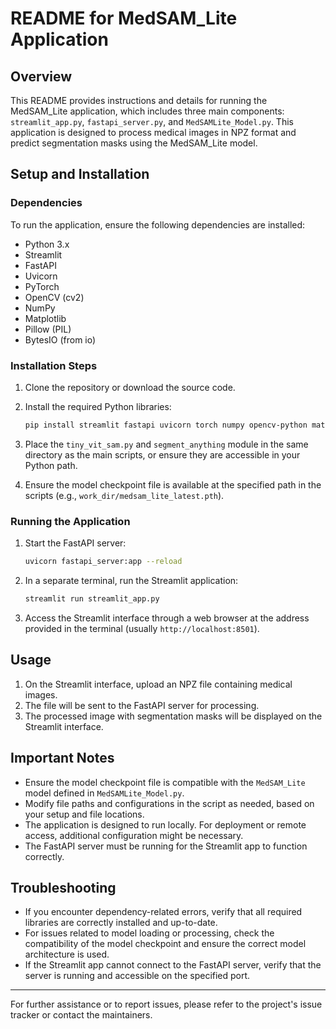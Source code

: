 # README for MedSAM_Lite Application

## Overview

This README provides instructions and details for running the MedSAM_Lite application, which includes three main components: `streamlit_app.py`, `fastapi_server.py`, and `MedSAMLite_Model.py`. This application is designed to process medical images in NPZ format and predict segmentation masks using the MedSAM_Lite model.

## Setup and Installation

### Dependencies

To run the application, ensure the following dependencies are installed:

- Python 3.x
- Streamlit
- FastAPI
- Uvicorn
- PyTorch
- OpenCV (cv2)
- NumPy
- Matplotlib
- Pillow (PIL)
- BytesIO (from io)

### Installation Steps

1. Clone the repository or download the source code.
2. Install the required Python libraries:

   ```bash
   pip install streamlit fastapi uvicorn torch numpy opencv-python matplotlib pillow
   ```

3. Place the `tiny_vit_sam.py` and `segment_anything` module in the same directory as the main scripts, or ensure they are accessible in your Python path.

4. Ensure the model checkpoint file is available at the specified path in the scripts (e.g., `work_dir/medsam_lite_latest.pth`).

### Running the Application

1. Start the FastAPI server:

   ```bash
   uvicorn fastapi_server:app --reload
   ```

2. In a separate terminal, run the Streamlit application:

   ```bash
   streamlit run streamlit_app.py
   ```

3. Access the Streamlit interface through a web browser at the address provided in the terminal (usually `http://localhost:8501`).

## Usage

1. On the Streamlit interface, upload an NPZ file containing medical images.
2. The file will be sent to the FastAPI server for processing.
3. The processed image with segmentation masks will be displayed on the Streamlit interface.

## Important Notes

- Ensure the model checkpoint file is compatible with the `MedSAM_Lite` model defined in `MedSAMLite_Model.py`.
- Modify file paths and configurations in the script as needed, based on your setup and file locations.
- The application is designed to run locally. For deployment or remote access, additional configuration might be necessary.
- The FastAPI server must be running for the Streamlit app to function correctly.

## Troubleshooting

- If you encounter dependency-related errors, verify that all required libraries are correctly installed and up-to-date.
- For issues related to model loading or processing, check the compatibility of the model checkpoint and ensure the correct model architecture is used.
- If the Streamlit app cannot connect to the FastAPI server, verify that the server is running and accessible on the specified port.

---

For further assistance or to report issues, please refer to the project's issue tracker or contact the maintainers.